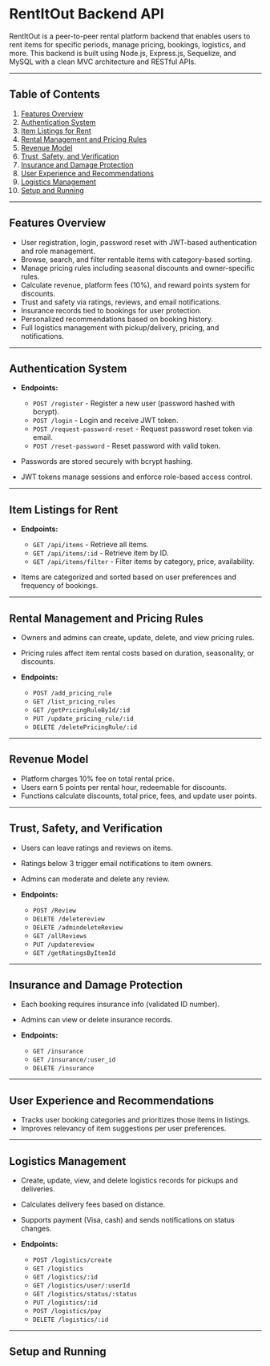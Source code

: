 # RentItOut Backend API

RentItOut is a peer-to-peer rental platform backend that enables users to rent items for specific periods, manage pricing, bookings, logistics, and more. This backend is built using Node.js, Express.js, Sequelize, and MySQL with a clean MVC architecture and RESTful APIs.

---

## Table of Contents

1. [Features Overview](#features-overview)  
2. [Authentication System](#authentication-system)  
3. [Item Listings for Rent](#item-listings-for-rent)  
4. [Rental Management and Pricing Rules](#rental-management-and-pricing-rules)  
5. [Revenue Model](#revenue-model)  
6. [Trust, Safety, and Verification](#trust-safety-and-verification)  
7. [Insurance and Damage Protection](#insurance-and-damage-protection)  
8. [User Experience and Recommendations](#user-experience-and-recommendations)  
9. [Logistics Management](#logistics-management)  
10. [Setup and Running](#setup-and-running)  

---

## Features Overview

- User registration, login, password reset with JWT-based authentication and role management.  
- Browse, search, and filter rentable items with category-based sorting.  
- Manage pricing rules including seasonal discounts and owner-specific rules.  
- Calculate revenue, platform fees (10%), and reward points system for discounts.  
- Trust and safety via ratings, reviews, and email notifications.  
- Insurance records tied to bookings for user protection.  
- Personalized recommendations based on booking history.  
- Full logistics management with pickup/delivery, pricing, and notifications.

---

## Authentication System

- **Endpoints:**  
  - `POST /register` - Register a new user (password hashed with bcrypt).  
  - `POST /login` - Login and receive JWT token.  
  - `POST /request-password-reset` - Request password reset token via email.  
  - `POST /reset-password` - Reset password with valid token.

- Passwords are stored securely with bcrypt hashing.  
- JWT tokens manage sessions and enforce role-based access control.

---

## Item Listings for Rent

- **Endpoints:**  
  - `GET /api/items` - Retrieve all items.  
  - `GET /api/items/:id` - Retrieve item by ID.  
  - `GET /api/items/filter` - Filter items by category, price, availability.

- Items are categorized and sorted based on user preferences and frequency of bookings.

---

## Rental Management and Pricing Rules

- Owners and admins can create, update, delete, and view pricing rules.  
- Pricing rules affect item rental costs based on duration, seasonality, or discounts.

- **Endpoints:**  
  - `POST /add_pricing_rule`  
  - `GET /list_pricing_rules`  
  - `GET /getPricingRuleById/:id`  
  - `PUT /update_pricing_rule/:id`  
  - `DELETE /deletePricingRule/:id`

---

## Revenue Model

- Platform charges 10% fee on total rental price.  
- Users earn 5 points per rental hour, redeemable for discounts.  
- Functions calculate discounts, total price, fees, and update user points.

---

## Trust, Safety, and Verification

- Users can leave ratings and reviews on items.  
- Ratings below 3 trigger email notifications to item owners.  
- Admins can moderate and delete any review.

- **Endpoints:**  
  - `POST /Review`  
  - `DELETE /deletereview`  
  - `DELETE /admindeleteReview`  
  - `GET /allReviews`  
  - `PUT /updatereview`  
  - `GET /getRatingsByItemId`

---

## Insurance and Damage Protection

- Each booking requires insurance info (validated ID number).  
- Admins can view or delete insurance records.

- **Endpoints:**  
  - `GET /insurance`  
  - `GET /insurance/:user_id`  
  - `DELETE /insurance`

---

## User Experience and Recommendations

- Tracks user booking categories and prioritizes those items in listings.  
- Improves relevancy of item suggestions per user preferences.

---

## Logistics Management

- Create, update, view, and delete logistics records for pickups and deliveries.  
- Calculates delivery fees based on distance.  
- Supports payment (Visa, cash) and sends notifications on status changes.

- **Endpoints:**  
  - `POST /logistics/create`  
  - `GET /logistics`  
  - `GET /logistics/:id`  
  - `GET /logistics/user/:userId`  
  - `GET /logistics/status/:status`  
  - `PUT /logistics/:id`  
  - `POST /logistics/pay`  
  - `DELETE /logistics/:id`

---

## Setup and Running
